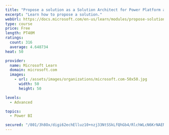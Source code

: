 ```yaml
---
title: "Propose a solution as a Solution Architect for Power Platform and Dynamics 365"
excerpt: "Learn how to propose a solution."
webUrl: https://docs.microsoft.com/en-us/learn/modules/propose-solution/
type: course
price: Free
length: PT40M
ratings:
  count: 316
  average: 4.648734
heat: 50

provider:
  name: Microsoft Learn
  domain: microsoft.com
  images:
    - url: /assets/images/organizations/microsoft.com-50x50.jpg
      width: 50
      height: 50

levels:
  - Advanced

topics:
  - Power BI

secured: "/801/3h8Ox/digi62echElluz10+nzj33NtSSkLfQhGb4/RlchWLcN6KrNAENxsjyefhpvPm1zPB5IKRLL/VRhwvScQn2cRA0DAZRIP319Q+QHkC2FQYrEMHyp48lM752OAgIEKkQMVSYG48xic/HUkVbaUDMCB5j1bXVf7PCzqnDEQ1W0s1lnYtNN6K8M26vW7dVk64EjTC9KMMjmViffLZm3hz0Wl3aDxrv2Tm9eTRnH0YDyZZ6rjCFKI+/8iVtVKzw/AYz43fBmJdrbpcFSkzV5bzW+J979VHUHydsSJVdYbhlYV9czrl01EHD7890mRVhUPq5Vs0HbJ1DJQOEo41OrvPegIJASnNumf0VSsKaTMx0wubVsnIBiBafNVWG8mQerdBeg9HMAWT/70pjA2KvLPVJaclWguycS3aJ8U=;IkgVMgJF5QXD0HgIhuynGQ=="
---
```


